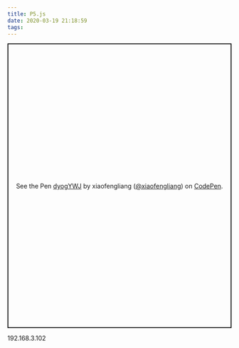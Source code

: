 ```yaml
---
title: P5.js
date: 2020-03-19 21:18:59
tags:
---
```

<p class="codepen" data-height="640" data-theme-id="light" data-default-tab="result" data-user="xiaofengliang" data-slug-hash="dyogYWJ" style="height: 640px; box-sizing: border-box; display: flex; align-items: center; justify-content: center; border: 2px solid; margin: 1em 0; padding: 1em;" data-pen-title="dyogYWJ">
  <span>See the Pen <a href="https://codepen.io/xiaofengliang/pen/dyogYWJ">
  dyogYWJ</a> by xiaofengliang (<a href="https://codepen.io/xiaofengliang">@xiaofengliang</a>)
  on <a href="https://codepen.io">CodePen</a>.</span>
</p> 192.168.3.102
<script async src="https://static.codepen.io/assets/embed/ei.js"></script>